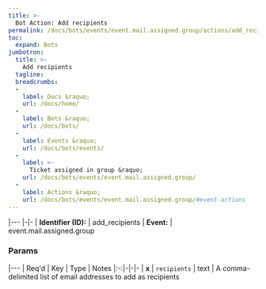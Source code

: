```yaml
---
title: >-
  Bot Action: Add recipients
permalink: /docs/bots/events/event.mail.assigned.group/actions/add_recipients/
toc:
  expand: Bots
jumbotron:
  title: >-
    Add recipients
  tagline: 
  breadcrumbs:
  -
    label: Docs &raquo;
    url: /docs/home/
  -
    label: Bots &raquo;
    url: /docs/bots/
  -
    label: Events &raquo;
    url: /docs/bots/events/
  -
    label: >-
      Ticket assigned in group &raquo;
    url: /docs/bots/events/event.mail.assigned.group/
  -
    label: Actions &raquo;
    url: /docs/bots/events/event.mail.assigned.group/#event-actions
---
```


|---
|-|-
| **Identifier (ID):** | add_recipients
| **Event:** | event.mail.assigned.group

### Params

|---
| Req'd | Key | Type | Notes
|:-:|-|-|-
| **x** | `recipients` | text | A comma-delimited list of email addresses to add as recipients
